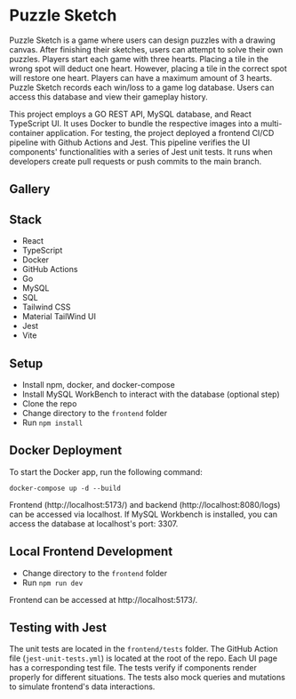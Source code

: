 # Puzzle Sketch

Puzzle Sketch is a game where users can design puzzles with a drawing canvas. After finishing their sketches, users can attempt to solve their own puzzles. Players start each game with three hearts. Placing a tile in the wrong spot will deduct one heart. However, placing a tile in the correct spot will restore one heart. Players can have a maximum amount of 3 hearts. Puzzle Sketch records each win/loss to a game log database. Users can access this database and view their gameplay history.

This project employs a GO REST API, MySQL database, and React TypeScript UI. It uses Docker to bundle the respective images into a multi-container application. For testing, the project deployed a frontend CI/CD pipeline with Github Actions and Jest. This pipeline verifies the UI components' functionalities with a series of Jest unit tests. It runs when developers create pull requests or push commits to the main branch.

## Gallery

## Stack

- React
- TypeScript
- Docker
- GitHub Actions
- Go
- MySQL
- SQL
- Tailwind CSS
- Material TailWind UI
- Jest
- Vite

## Setup

- Install npm, docker, and docker-compose
- Install MySQL WorkBench to interact with the database (optional step)
- Clone the repo
- Change directory to the `frontend` folder
- Run `npm install`

## Docker Deployment

To start the Docker app, run the following command:

```
docker-compose up -d --build
```

Frontend (http://localhost:5173/) and backend (http://localhost:8080/logs) can be accessed via localhost. If MySQL Workbench is installed, you can access the database at localhost's port: 3307.

## Local Frontend Development

- Change directory to the `frontend` folder
- Run `npm run dev`

Frontend can be accessed at http://localhost:5173/.

## Testing with Jest

The unit tests are located in the `frontend/tests` folder. The GitHub Action file (`jest-unit-tests.yml`) is located at the root of the repo. Each UI page has a corresponding test file. The tests verify if components render properly for different situations. The tests also mock queries and mutations to simulate frontend's data interactions.
